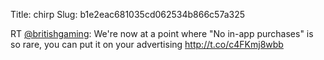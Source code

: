 Title: chirp
Slug: b1e2eac681035cd062534b866c57a325

RT <a href="http://twitter.com/britishgaming">@britishgaming</a>: We're now at a point where "No in-app purchases" is so rare, you can put it on your advertising <a href="http://t.co/c4FKmj8wbb">http://t.co/c4FKmj8wbb</a>
